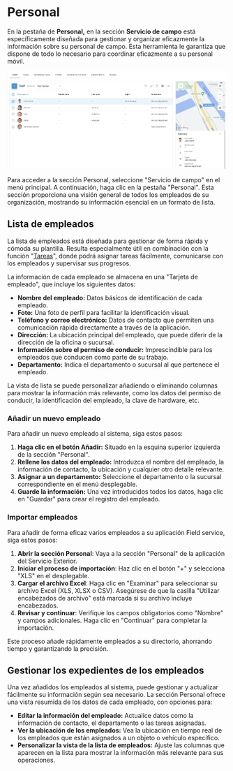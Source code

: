 # Personal

En la pestaña de **Personal,** en la sección **Servicio de campo** está específicamente diseñada para gestionar y organizar eficazmente la información sobre su personal de campo. Esta herramienta le garantiza que dispone de todo lo necesario para coordinar eficazmente a su personal móvil.

![image-20240816-171918.png](attachments/image-20240816-171918.png)

Para acceder a la sección Personal, seleccione "Servicio de campo" en el menú principal. A continuación, haga clic en la pestaña "Personal". Esta sección proporciona una visión general de todos los empleados de su organización, mostrando su información esencial en un formato de lista.

## Lista de empleados

La lista de empleados está diseñada para gestionar de forma rápida y cómoda su plantilla. Resulta especialmente útil en combinación con la función "[Tareas](tareas.md)", donde podrá asignar tareas fácilmente, comunicarse con los empleados y supervisar sus progresos.

La información de cada empleado se almacena en una "Tarjeta de empleado", que incluye los siguientes datos:

- **Nombre del empleado:** Datos básicos de identificación de cada empleado.
- **Foto:** Una foto de perfil para facilitar la identificación visual.
- **Teléfono y correo electrónico:** Datos de contacto que permiten una comunicación rápida directamente a través de la aplicación.
- **Dirección:** La ubicación principal del empleado, que puede diferir de la dirección de la oficina o sucursal.
- **Información sobre el permiso de conducir:** Imprescindible para los empleados que conducen como parte de su trabajo.
- **Departamento:** Indica el departamento o sucursal al que pertenece el empleado.

La vista de lista se puede personalizar añadiendo o eliminando columnas para mostrar la información más relevante, como los datos del permiso de conducir, la identificación del empleado, la clave de hardware, etc.

### Añadir un nuevo empleado

Para añadir un nuevo empleado al sistema, siga estos pasos:

1. **Haga clic en el botón Añadir:** Situado en la esquina superior izquierda de la sección "Personal".
2. **Rellene los datos del empleado:** Introduzca el nombre del empleado, la información de contacto, la ubicación y cualquier otro detalle relevante.
3. **Asignar a un departamento:** Seleccione el departamento o la sucursal correspondiente en el menú desplegable.
4. **Guarde la información:** Una vez introducidos todos los datos, haga clic en "Guardar" para crear el registro del empleado.

### Importar empleados

Para añadir de forma eficaz varios empleados a su aplicación Field service, siga estos pasos:

1. **Abrir la sección Personal**: Vaya a la sección "Personal" de la aplicación del Servicio Exterior.
2. **Iniciar el proceso de importación**: Haz clic en el botón "+" y selecciona "XLS" en el desplegable.
3. **Cargar el archivo Excel**: Haga clic en "Examinar" para seleccionar su archivo Excel (XLS, XLSX o CSV). Asegúrese de que la casilla "Utilizar encabezados de archivo" está marcada si su archivo incluye encabezados.
4. **Revisar y continuar**: Verifique los campos obligatorios como "Nombre" y campos adicionales. Haga clic en "Continuar" para completar la importación.

Este proceso añade rápidamente empleados a su directorio, ahorrando tiempo y garantizando la precisión.

## Gestionar los expedientes de los empleados

Una vez añadidos los empleados al sistema, puede gestionar y actualizar fácilmente su información según sea necesario. La sección Personal ofrece una vista resumida de los datos de cada empleado, con opciones para:

- **Editar la información del empleado:** Actualice datos como la información de contacto, el departamento o las tareas asignadas.
- **Ver la ubicación de los empleados:** Vea la ubicación en tiempo real de los empleados que están asignados a un objeto o vehículo específico.
- **Personalizar la vista de la lista de empleados:** Ajuste las columnas que aparecen en la lista para mostrar la información más relevante para sus operaciones.